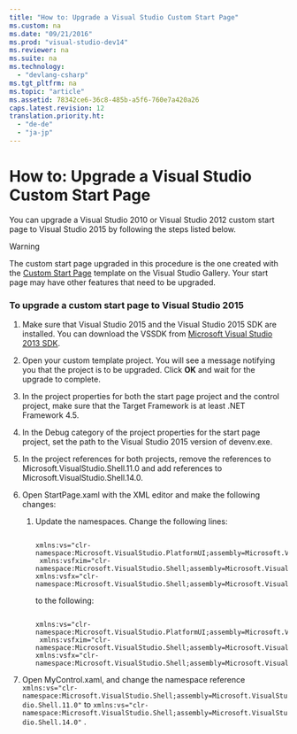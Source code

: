 ```yaml
---
title: "How to: Upgrade a Visual Studio Custom Start Page"
ms.custom: na
ms.date: "09/21/2016"
ms.prod: "visual-studio-dev14"
ms.reviewer: na
ms.suite: na
ms.technology: 
  - "devlang-csharp"
ms.tgt_pltfrm: na
ms.topic: "article"
ms.assetid: 78342ce6-36c8-485b-a5f6-760e7a420a26
caps.latest.revision: 12
translation.priority.ht: 
  - "de-de"
  - "ja-jp"
---
```

# How to: Upgrade a Visual Studio Custom Start Page
You can upgrade a Visual Studio 2010 or Visual Studio 2012 custom start page to Visual Studio 2015 by following the steps listed below.  
  
> [!WARNING]
>  The custom start page upgraded in this procedure is the one created with the [Custom Start Page](http://visualstudiogallery.msdn.microsoft.com/f655a5dc-1a2d-4eca-b774-76c352c03b87) template on the Visual Studio Gallery. Your start page may have other features that need to be upgraded.  
  
### To upgrade a custom start page to Visual Studio 2015  
  
1.  Make sure that Visual Studio 2015 and the Visual Studio 2015 SDK are installed. You can download the VSSDK from [Microsoft Visual Studio 2013 SDK](http://go.microsoft.com/?linkid=9863867).  
  
2.  Open your custom template project. You will see a message notifying you that the project is to be upgraded. Click **OK** and wait for the upgrade to complete.  
  
3.  In the project properties for both the start page project and the control project, make sure that the Target Framework is at least .NET Framework 4.5.  
  
4.  In the Debug category of the project properties for the start page project, set the path to the Visual Studio 2015 version of devenv.exe.  
  
5.  In the project references for both projects, remove the references to Microsoft.VisualStudio.Shell.11.0 and add references to Microsoft.VisualStudio.Shell.14.0.  
  
6.  Open StartPage.xaml with the XML editor and make the following changes:  
  
    1.  Update the namespaces. Change the following lines:  
  
        ```  
  
        xmlns:vs="clr-namespace:Microsoft.VisualStudio.PlatformUI;assembly=Microsoft.VisualStudio.Shell.11.0"  
         xmlns:vsfxim="clr-namespace:Microsoft.VisualStudio.Shell;assembly=Microsoft.VisualStudio.Shell.Immutable.11.0"  
        xmlns:vsfx="clr-namespace:Microsoft.VisualStudio.Shell;assembly=Microsoft.VisualStudio.Shell.11.0"  
        ```  
  
         to the following:  
  
        ```  
  
        xmlns:vs="clr-namespace:Microsoft.VisualStudio.PlatformUI;assembly=Microsoft.VisualStudio.Shell.142.0"  
         xmlns:vsfxim="clr-namespace:Microsoft.VisualStudio.Shell;assembly=Microsoft.VisualStudio.Shell.Immutable.14.0"  
        xmlns:vsfx="clr-namespace:Microsoft.VisualStudio.Shell;assembly=Microsoft.VisualStudio.Shell.14.0"  
        ```  
  
7.  Open MyControl.xaml, and change the namespace reference `xmlns:vs="clr-namespace:Microsoft.VisualStudio.Shell;assembly=Microsoft.VisualStudio.Shell.11.0"` to `xmlns:vs="clr-namespace:Microsoft.VisualStudio.Shell;assembly=Microsoft.VisualStudio.Shell.14.0"` .